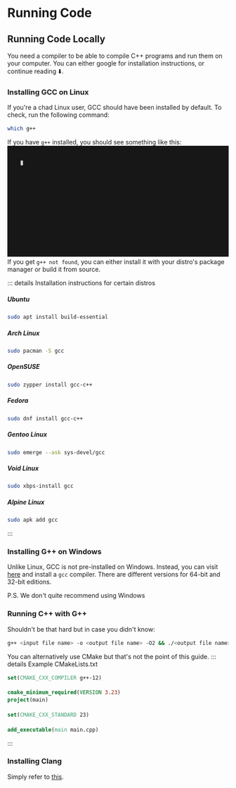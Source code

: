 # Running Code

## Running Code Locally

You need a compiler to be able to compile C++ programs and run them on your computer. You can either google for installation instructions, or continue reading ⬇️.

### Installing GCC on Linux

If you're a chad Linux user, GCC should have been installed by default. To check, run the following command:

```sh
which g++
```

If you have `g++` installed, you should see something like this:
![GCC installed](/whichg++.gif)
If you get `g++ not found`, you can either install it with your distro's package manager or build it from source.

::: details Installation instructions for certain distros

##### Ubuntu

```sh
sudo apt install build-essential
```

##### Arch Linux

```sh
sudo pacman -S gcc
```

##### OpenSUSE

```sh
sudo zypper install gcc-c++
```

##### Fedora

```sh
sudo dnf install gcc-c++
```

##### Gentoo Linux

```sh
sudo emerge --ask sys-devel/gcc
```

##### Void Linux

```sh
sudo xbps-install gcc
```

##### Alpine Linux

```sh
sudo apk add gcc
```

:::

### Installing G++ on Windows

Unlike Linux, GCC is not pre-installed on Windows.
Instead, you can visit [here](https://jmeubank.github.io/tdm-gcc/download/) and install a `gcc` compiler.
There are different versions for 64-bit and 32-bit editions.

P.S. We don't quite recommend using Windows

### Running C++ with G++

Shouldn't be that hard but in case you didn't know:

```sh
g++ <input file name> -o <output file name> -O2 && ./<output file name>
```

You can alternatively use CMake but that's not the point of this guide.
::: details Example CMakeLists.txt

```cmake
set(CMAKE_CXX_COMPILER g++-12)

cmake_minimum_required(VERSION 3.23)
project(main)

set(CMAKE_CXX_STANDARD 23)

add_executable(main main.cpp)
```

:::

### Installing Clang

Simply refer to [this](https://releases.llvm.org/download.html).
